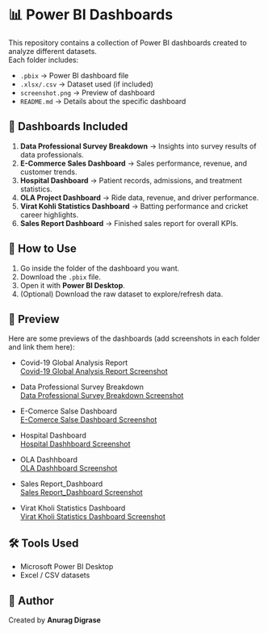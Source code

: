 # 📊 Power BI Dashboards

This repository contains a collection of Power BI dashboards created to analyze different datasets.  
Each folder includes:
- `.pbix` → Power BI dashboard file  
- `.xlsx/.csv` → Dataset used (if included)  
- `screenshot.png` → Preview of dashboard  
- `README.md` → Details about the specific dashboard  


## 📂 Dashboards Included
1. **Data Professional Survey Breakdown** → Insights into survey results of data professionals.  
2. **E-Commerce Sales Dashboard** → Sales performance, revenue, and customer trends.  
3. **Hospital Dashboard** → Patient records, admissions, and treatment statistics.  
4. **OLA Project Dashboard** → Ride data, revenue, and driver performance.  
5. **Virat Kohli Statistics Dashboard** → Batting performance and cricket career highlights.  
6. **Sales Report Dashboard** → Finished sales report for overall KPIs. 


## 🚀 How to Use
1. Go inside the folder of the dashboard you want.  
2. Download the `.pbix` file.  
3. Open it with **Power BI Desktop**.  
4. (Optional) Download the raw dataset to explore/refresh data.


## 👀 Preview
Here are some previews of the dashboards (add screenshots in each folder and link them here):

- Covid-19 Global Analysis Report<br>
  [Covid-19 Global Analysis Report Screenshot](https://github.com/anurag0606/Power-BI-Data-Analysis-Dashboard/blob/main/Covid%2019%20Dashboard/Covid%2019%20Dashboard%20.png)

- Data Professional Survey Breakdown  
  [Data Professional Survey Breakdown Screenshot](https://github.com/anurag0606/Power-BI-Data-Analysis-Dashboard/blob/main/Data%20Professional%20Survey%20Breakdown/Data%20Professional%20Survey%20Breakdown.png)

 - E-Comerce Salse Dashboard  
   [E-Comerce Salse Dashboard Screenshot](https://github.com/anurag0606/Power-BI-Data-Analysis-Dashboard/blob/main/E-Comerce%20Salse%20Dashboard/E-Comerce%20Salse%20Dashboard.png)

- Hospital Dashboard  
  [Hospital Dashhboard Screenshot](https://github.com/anurag0606/Power-BI-Data-Analysis-Dashboard/blob/main/Hospital%20Dashboard/Hospital%20Dashboard.png)

- OLA Dashhboard <br>
  [OLA Dashhboard Screenshot](https://github.com/anurag0606/Power-BI-Data-Analysis-Dashboard/tree/main/OLA%20Peoject/Screenshort)

- Sales Report_Dashboard <br>
  [Sales Report_Dashboard Screenshot](https://github.com/anurag0606/Power-BI-Data-Analysis-Dashboard/tree/main/Sales%20Report_Finished/Screenshort)

- Virat Kholi Statistics Dashboard <br>
  [Virat Kholi Statistics Dashboard Screenshot](https://github.com/anurag0606/Power-BI-Data-Analysis-Dashboard/blob/main/Virat%20Kholi%20Statistics%20Dashboard/Virat%20Kholi%20Statistics%20Dashboard%20ss.png)


## 🛠️ Tools Used
- Microsoft Power BI Desktop  
- Excel / CSV datasets  


## 📢 Author
Created by **Anurag Digrase**  
